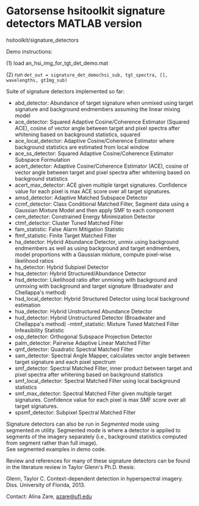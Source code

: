 # Gatorsense hsitoolkit signature detectors MATLAB version
hsitoolkit/signature_detectors

Demo instructions:

(1) load an_hsi_img_for_tgt_det_demo.mat

(2) run `det_out = signature_det_demo(hsi_sub, tgt_spectra, [], wavelengths, gtImg_sub)`

Suite of signature detectors implemented so far:
- abd_detector: Abundance of target signature when unmixed using target signature and background endmembers assuming the linear mixing model
- ace_detector: Squared Adaptive Cosine/Coherence Estimator (Squared ACE), cosine of vector angle between target and pixel spectra after whitening based on background statistics, squared
- ace_local_detector: Adaptive Cosine/Coherence Estimator where background statistics are estimated from local window
- ace_ss_detector: Squared Adaptive Cosine/Coherence Estimator Subspace Formulation
- acert_detector: Adaptive Cosine/Coherence Estimator (ACE), cosine of vector angle between target and pixel spectra after whitening based on background statistics
- acert_max_detector: ACE given multiple target signatures. Confidence value for each pixel is max ACE score over all target signatures.
- amsd_detector: Adaptive Matched Subspace Detector
- ccmf_detector: Class Conditional Matched Filter, Segment data using a Gaussian Mixture Model and then apply SMF to each component
- cem_detector: Constrained Energy Minimization Detector
- ctmf_detector: Cluster Tuned Matched Filter
- fam_statistic: False Alarm Mitigation Statistic
- ftmf_statistic: Finite Target Matched Filter
- ha_detector: Hybrid Abundance Detector, unmix using background endmembers as well as using background and target endmembers, model proportions with a Gaussian mixture, compute pixel-wise likelihood ratios
- hs_detector: Hybrid Subpixel Detector
- hsa_detector: Hybrid Structured/Abundance Detector
- hsd_detector: Likelihood ratio after unmixing with background and unmixing with background and target signature (Broadwater and Chellappa's method)
- hsd_local_detector: Hybrid Structured Detector using local background estimation
- hua_detector: Hybrid Unstructured Abundance Detector
- hud_detector: Hybrid Unstructured Detector (Broadwater and Chellappa's method)
-mtmf_statistic: Mixture Tuned Matched Filter Infeasibility Statistic
- osp_detector: Orthogonal Subspace Projection Detector
- palm_detector: Pairwise Adaptive Linear Matched Filter
- qmf_detector: Quadratic Spectral Matched Filter
- sam_detector: Spectral Angle Mapper, calculates vector angle between target signature and each pixel spectrum
- smf_detector: Spectral Matched Filter, inner product between target and pixel spectra after whitening based on background statistics
- smf_local_detector: Spectral Matched Filter using local background statistics
- smf_max_detector: Spectral Matched Filter given multiple target signatures. Confidence value for each pixel is max SMF score over all target signatures.
- spsmf_detector: Subpixel Spectral Matched Filter

Signature detectors can also be run in *Segmented* mode using segmented.m utility.
Segmented mode is where a detector is applied to segments of the imagery separately (i.e., background statistics computed from segment rather than full image).  
See segmented examples in demo code.

Review and references for many of these signature detectors can be found in the literature review in Taylor Glenn's Ph.D. thesis:

Glenn, Taylor C. Context-dependent detection in hyperspectral imagery. Diss. University of Florida, 2013.

Contact: Alina Zare, azare@ufl.edu
